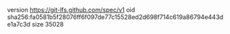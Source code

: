 version https://git-lfs.github.com/spec/v1
oid sha256:fa0581b5f28076ff6f097de77c15528ed2d698f714c619a86794e443de1a7c3d
size 35028
